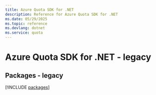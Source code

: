 ```yaml
---
title: Azure Quota SDK for .NET
description: Reference for Azure Quota SDK for .NET
ms.date: 05/29/2025
ms.topic: reference
ms.devlang: dotnet
ms.service: quota
---
```

# Azure Quota SDK for .NET - legacy
## Packages - legacy
[!INCLUDE [packages](quota-index.md)]